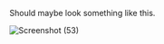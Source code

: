 Should maybe look something like this.

![Screenshot (53)](https://user-images.githubusercontent.com/66035537/203708516-200a9e0d-1d19-4a4d-85b6-c974c0448848.png)
